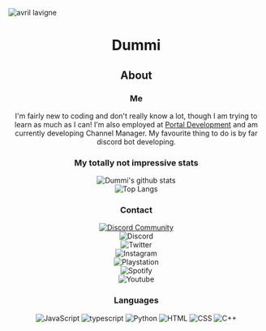 ![avril lavigne](https://www.morecore.de/wp-content/uploads/avril-lavigne-love-sux-cover-artwork-01-2022.jpg)

<div align="center">

# <p align="center">Dummi</p>

## <p align="center">About</p>
### <p align="center">Me</p>
 I'm fairly new to coding and don't really know a lot, though I am trying to learn as much as I can! I'm also employed at [Portal Development](https://discord.gg/GPvsMz4YVb) and am currently developing Channel Manager. My favourite thing to do is by far discord bot developing.

### <p align="center">My totally not impressive stats</p>
![Dummi's github stats](https://github-readme-stats.vercel.app/api?username=TheDummi&show_icons=true&theme=synthwave)  
 ![Top Langs](https://github-readme-stats.vercel.app/api/top-langs/?username=TheDummi&langs_count=10&theme=synthwave)
 
### <p align="center">Contact</p>

 [![Discord Community](https://img.shields.io/discord/689260593080696833?color=red&label=Comdummity&logo=discord)](https://discord.gg/tWFDYBj9ZC)  
 ![Discord](https://img.shields.io/twitter/follow/20dummi05?color=red&label=Dummi%233085&logo=discord&style=flat-square)  
 ![Twitter](https://img.shields.io/twitter/follow/20dummi05?color=red&logo=twitter&style=flat-square)  
 ![Instagram](https://img.shields.io/twitter/follow/20dummi05?color=red&label=the__dummi&logo=instagram&style=flat-square)  
 ![Playstation](https://img.shields.io/twitter/follow/20dummi05?color=red&label=r20dummi05&logo=playstation&style=flat-square)  
 ![Spotify](https://img.shields.io/twitter/follow/20dummi05?color=red&label=TheDummi&logo=spotify&style=flat-square)  
 ![Youtube](https://img.shields.io/youtube/channel/subscribers/UCXKevUeuFcX7wdB_Li7KMWg?color=red&label=TheDummi&logo=youtube&logoColor=red&style=flat-square)  

### <p align="center">Languages</p>
  ![JavaScript](https://img.shields.io/badge/javascript-%23323330.svg?style=for-the-badge&logo=javascript&logoColor=%23F7DF1E)
  ![typescript](https://img.shields.io/badge/typescript-3178c6.svg?&style=for-the-badge&logo=typescript&logoColor=white)
  ![Python](https://img.shields.io/badge/python-ffd448.svg?&style=for-the-badge&logo=python&logoColor=black)
  ![HTML](https://img.shields.io/badge/html-green.svg?&style=for-the-badge&logo=html5&logoColor=white)
  ![CSS](https://img.shields.io/badge/css-magenta.svg?&style=for-the-badge&logo=css3&logoColor=white)
  ![C++](https://img.shields.io/badge/c++-%2300599C.svg?style=for-the-badge&logo=c%2B%2B&logoColor=white)

</div>
